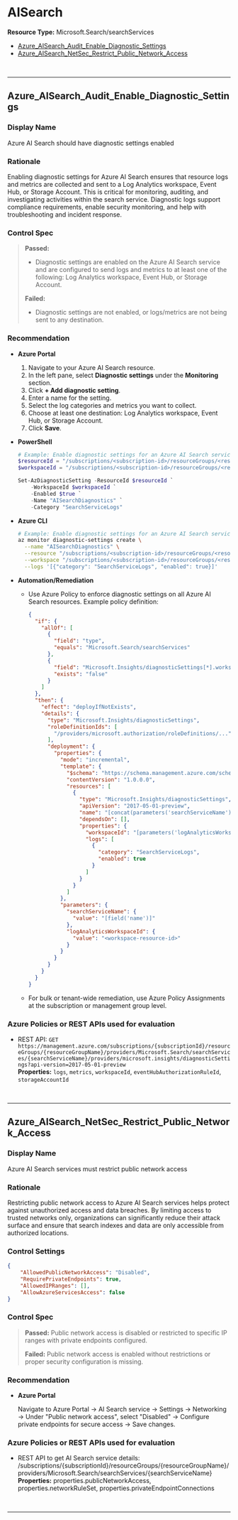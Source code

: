 # AISearch

**Resource Type:** Microsoft.Search/searchServices

<!-- TOC depthfrom:2 depthto:2 -->

- [Azure_AISearch_Audit_Enable_Diagnostic_Settings](#azure_aisearch_audit_enable_diagnostic_settings)
- [Azure_AISearch_NetSec_Restrict_Public_Network_Access](#azure_aisearch_netsec_restrict_public_network_access)

<!-- /TOC -->
<br/>

___

## Azure_AISearch_Audit_Enable_Diagnostic_Settings

### Display Name
Azure AI Search should have diagnostic settings enabled

### Rationale
Enabling diagnostic settings for Azure AI Search ensures that resource logs and metrics are collected and sent to a Log Analytics workspace, Event Hub, or Storage Account. This is critical for monitoring, auditing, and investigating activities within the search service. Diagnostic logs support compliance requirements, enable security monitoring, and help with troubleshooting and incident response.

### Control Spec

> **Passed:**
> - Diagnostic settings are enabled on the Azure AI Search service and are configured to send logs and metrics to at least one of the following: Log Analytics workspace, Event Hub, or Storage Account.
>
> **Failed:**
> - Diagnostic settings are not enabled, or logs/metrics are not being sent to any destination.

### Recommendation

- **Azure Portal**
    1. Navigate to your Azure AI Search resource.
    2. In the left pane, select **Diagnostic settings** under the **Monitoring** section.
    3. Click **+ Add diagnostic setting**.
    4. Enter a name for the setting.
    5. Select the log categories and metrics you want to collect.
    6. Choose at least one destination: Log Analytics workspace, Event Hub, or Storage Account.
    7. Click **Save**.

- **PowerShell**
    ```powershell
    # Example: Enable diagnostic settings for an Azure AI Search service
    $resourceId = "/subscriptions/<subscription-id>/resourceGroups/<resource-group>/providers/Microsoft.Search/searchServices/<search-service-name>"
    $workspaceId = "/subscriptions/<subscription-id>/resourceGroups/<resource-group>/providers/Microsoft.OperationalInsights/workspaces/<workspace-name>"

    Set-AzDiagnosticSetting -ResourceId $resourceId `
        -WorkspaceId $workspaceId `
        -Enabled $true `
        -Name "AISearchDiagnostics" `
        -Category "SearchServiceLogs"
    ```

- **Azure CLI**
    ```bash
    # Example: Enable diagnostic settings for an Azure AI Search service
    az monitor diagnostic-settings create \
      --name "AISearchDiagnostics" \
      --resource "/subscriptions/<subscription-id>/resourceGroups/<resource-group>/providers/Microsoft.Search/searchServices/<search-service-name>" \
      --workspace "/subscriptions/<subscription-id>/resourceGroups/<resource-group>/providers/Microsoft.OperationalInsights/workspaces/<workspace-name>" \
      --logs '[{"category": "SearchServiceLogs", "enabled": true}]'
    ```

- **Automation/Remediation**
    - Use Azure Policy to enforce diagnostic settings on all Azure AI Search resources. Example policy definition:
        ```json
        {
          "if": {
            "allOf": [
              {
                "field": "type",
                "equals": "Microsoft.Search/searchServices"
              },
              {
                "field": "Microsoft.Insights/diagnosticSettings[*].workspaceId",
                "exists": "false"
              }
            ]
          },
          "then": {
            "effect": "deployIfNotExists",
            "details": {
              "type": "Microsoft.Insights/diagnosticSettings",
              "roleDefinitionIds": [
                "/providers/microsoft.authorization/roleDefinitions/..."
              ],
              "deployment": {
                "properties": {
                  "mode": "incremental",
                  "template": {
                    "$schema": "https://schema.management.azure.com/schemas/2019-04-01/deploymentTemplate.json#",
                    "contentVersion": "1.0.0.0",
                    "resources": [
                      {
                        "type": "Microsoft.Insights/diagnosticSettings",
                        "apiVersion": "2017-05-01-preview",
                        "name": "[concat(parameters('searchServiceName'), '-diagnostic')]",
                        "dependsOn": [],
                        "properties": {
                          "workspaceId": "[parameters('logAnalyticsWorkspaceId')]",
                          "logs": [
                            {
                              "category": "SearchServiceLogs",
                              "enabled": true
                            }
                          ]
                        }
                      }
                    ]
                  },
                  "parameters": {
                    "searchServiceName": {
                      "value": "[field('name')]"
                    },
                    "logAnalyticsWorkspaceId": {
                      "value": "<workspace-resource-id>"
                    }
                  }
                }
              }
            }
          }
        }
        ```
    - For bulk or tenant-wide remediation, use Azure Policy Assignments at the subscription or management group level.

### Azure Policies or REST APIs used for evaluation

- REST API: `GET https://management.azure.com/subscriptions/{subscriptionId}/resourceGroups/{resourceGroupName}/providers/Microsoft.Search/searchServices/{searchServiceName}/providers/microsoft.insights/diagnosticSettings?api-version=2017-05-01-preview`<br />
**Properties:** `logs`, `metrics`, `workspaceId`, `eventHubAuthorizationRuleId`, `storageAccountId`

<br/>

___

## Azure_AISearch_NetSec_Restrict_Public_Network_Access

### Display Name
Azure AI Search services must restrict public network access

### Rationale
Restricting public network access to Azure AI Search services helps protect against unauthorized access and data breaches. By limiting access to trusted networks only, organizations can significantly reduce their attack surface and ensure that search indexes and data are only accessible from authorized locations.

### Control Settings 
```json
{
    "AllowedPublicNetworkAccess": "Disabled",
    "RequirePrivateEndpoints": true,
    "AllowedIPRanges": [],
    "AllowAzureServicesAccess": false
}
```

### Control Spec

> **Passed:**
> Public network access is disabled or restricted to specific IP ranges with private endpoints configured.
>
> **Failed:**
> Public network access is enabled without restrictions or proper security configuration is missing.

### Recommendation

- **Azure Portal**

    Navigate to Azure Portal → AI Search service → Settings → Networking → Under "Public network access", select "Disabled" → Configure private endpoints for secure access → Save changes.

### Azure Policies or REST APIs used for evaluation

- REST API to get AI Search service details: /subscriptions/{subscriptionId}/resourceGroups/{resourceGroupName}/providers/Microsoft.Search/searchServices/{searchServiceName}<br />
**Properties:** properties.publicNetworkAccess, properties.networkRuleSet, properties.privateEndpointConnections<br />

<br/>

___
